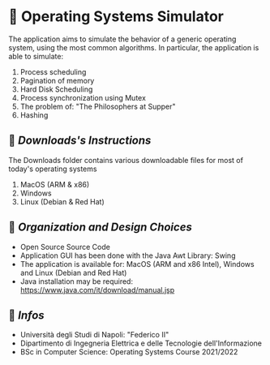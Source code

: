 # 🚦 Operating Systems Simulator

The application aims to simulate the behavior of a generic operating system, using the most common algorithms.
In particular, the application is able to simulate:

1) Process scheduling
2) Pagination of memory
3) Hard Disk Scheduling
4) Process synchronization using Mutex
5) The problem of: "The Philosophers at Supper"
6) Hashing




## 📖 *Downloads's Instructions*

The Downloads folder contains various downloadable files for most of today's operating systems
1) MacOS (ARM & x86)
2) Windows
3) Linux (Debian & Red Hat)


## 📑 *Organization and Design Choices*

- Open Source Source Code
- Application GUI has been done with the Java Awt Library: Swing
- The application is available for: MacOS (ARM and x86 Intel), Windows and Linux (Debian and Red Hat) 
- Java installation may be required: https://www.java.com/it/download/manual.jsp


## 🏬 *Infos*

- Università degli Studi di Napoli: "Federico II" 
- Dipartimento di Ingegneria Elettrica e delle Tecnologie dell'Informazione
- BSc in Computer Science: Operating Systems Course 2021/2022


